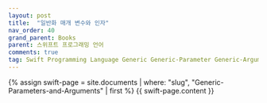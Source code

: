 ```yaml
---
layout: post
title:  "일반화 매개 변수와 인자"
nav_order: 40
grand_parent: Books
parent: 스위프트 프로그래밍 언어
comments: true
tag: Swift Programming Language Generic Generic-Parameter Generic-Argument
---
```


{% assign swift-page = site.documents | where: "slug", "Generic-Parameters-and-Arguments" | first %}
{{ swift-page.content }}